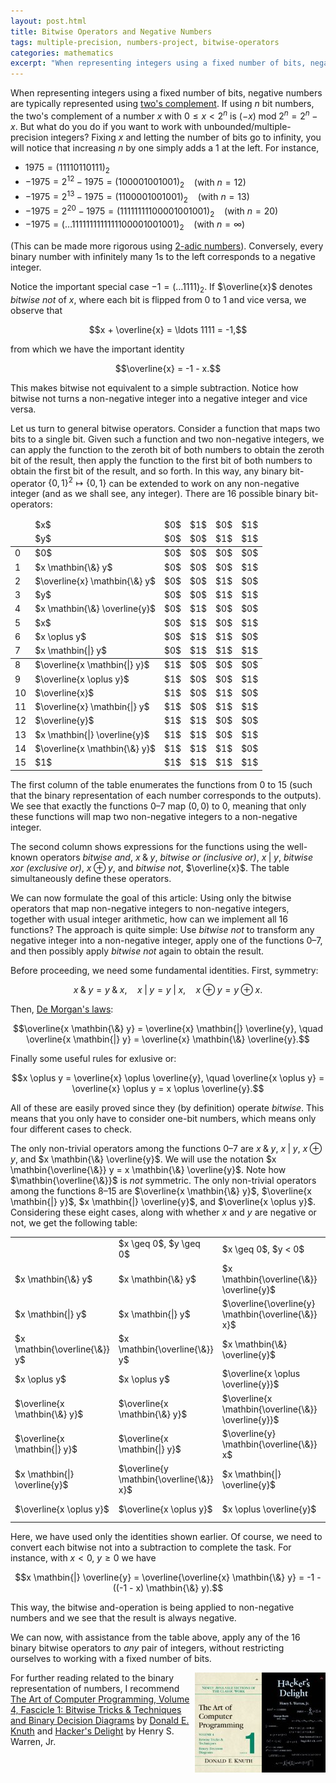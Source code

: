 ```yaml
---
layout: post.html
title: Bitwise Operators and Negative Numbers
tags: multiple-precision, numbers-project, bitwise-operators
categories: mathematics
excerpt: "When representing integers using a fixed number of bits, negative numbers are typically represented using two's complement. If using n bit numbers, the two's complement of a number x with 0 <= x < 2^n is (-x) mod 2^n = 2^n - x. But what do you do if you want to work with unbounded/multiple-precision integers? [...]"
---
```

When representing integers using a fixed number of bits, negative numbers are typically represented using [two's complement](http://en.wikipedia.org/wiki/Two's_complement). If using $n$ bit numbers, the two's complement of a number $x$ with $0 \leq x < 2^n$ is $(-x) \mathbin{\text{mod}} 2^n = 2^n - x$. But what do you do if you want to work with unbounded/multiple-precision integers? Fixing $x$ and letting the number of bits go to infinity, you will notice that increasing $n$ by one simply adds a 1 at the left. For instance,

*   $1975 = (11110110111)_2$
*   $-1975 = 2^{12} - 1975 = (100001001001)_2$ &nbsp;&nbsp; (with $n=12$)
*   $-1975 = 2^{13} - 1975 = (1100001001001)_2$ &nbsp;&nbsp; (with $n=13$)
*   $-1975 = 2^{20} - 1975 = (11111111100001001001)_2$ &nbsp;&nbsp; (with $n=20$)
*   $-1975 = (\ldots 1111111111111100001001001)_2$ &nbsp;&nbsp; (with $n=\infty$)

(This can be made more rigorous using [2-adic numbers](http://en.wikipedia.org/wiki/P-adic)). Conversely, every binary number with infinitely many 1s to the left corresponds to a negative integer.

Notice the important special case $-1 = (\ldots 1111)_2$. If $\overline{x}$ denotes *bitwise not* of $x$, where each bit is flipped from $0$ to $1$ and vice versa, we observe that

$$x + \overline{x} = \ldots 1111 = -1,$$

from which we have the important identity

$$\overline{x} = -1 - x.$$

This makes bitwise not equivalent to a simple subtraction. Notice how bitwise not turns a non-negative integer into a negative integer and vice versa.

Let us turn to general bitwise operators. Consider a function that maps two bits to a single bit. Given such a function and two non-negative integers, we can apply the function to the zeroth bit of both numbers to obtain the zeroth bit of the result, then apply the function to the first bit of both numbers to obtain the first bit of the result, and so forth. In this way, any binary bit-operator $\{0,1\}^2 \mapsto \{0,1\}$ can be extended to work on any non-negative integer (and as we shall see, any integer). There are 16 possible binary bit-operators:

<table>
<colgroup span="1"></colgroup>
<colgroup span="1"></colgroup>
<colgroup span="4"></colgroup>
<thead>
<tr>
<td></td>
<td>$x$</td>
<td>$0$</td>
<td>$1$</td>
<td>$0$</td>
<td>$1$</td>
</tr>
<tr>
<td></td>
<td>$y$</td>
<td>$0$</td>
<td>$0$</td>
<td>$1$</td>
<td>$1$</td>
</tr>
</thead>
<tbody>
<tr>
<td>0</td>
<td>$0$</td>
<td>$0$</td>
<td>$0$</td>
<td>$0$</td>
<td>$0$</td>
</tr>
<tr>
<td>1</td>
<td>$x \mathbin{\&} y$</td>
<td>$0$</td>
<td>$0$</td>
<td>$0$</td>
<td>$1$</td>
</tr>
<tr>
<td>2</td>
<td>$\overline{x} \mathbin{\&} y$</td>
<td>$0$</td>
<td>$0$</td>
<td>$1$</td>
<td>$0$</td>
</tr>
<tr>
<td>3</td>
<td>$y$</td>
<td>$0$</td>
<td>$0$</td>
<td>$1$</td>
<td>$1$</td>
</tr>
<tr>
<td>4</td>
<td>$x \mathbin{\&} \overline{y}$</td>
<td>$0$</td>
<td>$1$</td>
<td>$0$</td>
<td>$0$</td>
</tr>
<tr>
<td>5</td>
<td>$x$</td>
<td>$0$</td>
<td>$1$</td>
<td>$0$</td>
<td>$1$</td>
</tr>
<tr>
<td>6</td>
<td>$x \oplus y$</td>
<td>$0$</td>
<td>$1$</td>
<td>$1$</td>
<td>$0$</td>
</tr>
<tr>
<td>7</td>
<td>$x \mathbin{|} y$</td>
<td>$0$</td>
<td>$1$</td>
<td>$1$</td>
<td>$1$</td>
</tr>
</tbody>
<tbody>
<tr>
<td>8</td>
<td>$\overline{x \mathbin{|} y}$</td>
<td>$1$</td>
<td>$0$</td>
<td>$0$</td>
<td>$0$</td>
</tr>
<tr>
<td>9</td>
<td>$\overline{x \oplus y}$</td>
<td>$1$</td>
<td>$0$</td>
<td>$0$</td>
<td>$1$</td>
</tr>
<tr>
<td>10</td>
<td>$\overline{x}$</td>
<td>$1$</td>
<td>$0$</td>
<td>$1$</td>
<td>$0$</td>
</tr>
<tr>
<td>11</td>
<td>$\overline{x} \mathbin{|} y$</td>
<td>$1$</td>
<td>$0$</td>
<td>$1$</td>
<td>$1$</td>
</tr>
<tr>
<td>12</td>
<td>$\overline{y}$</td>
<td>$1$</td>
<td>$1$</td>
<td>$0$</td>
<td>$0$</td>
</tr>
<tr>
<td>13</td>
<td>$x \mathbin{|} \overline{y}$</td>
<td>$1$</td>
<td>$1$</td>
<td>$0$</td>
<td>$1$</td>
</tr>
<tr>
<td>14</td>
<td>$\overline{x \mathbin{\&} y}$</td>
<td>$1$</td>
<td>$1$</td>
<td>$1$</td>
<td>$0$</td>
</tr>
<tr>
<td>15</td>
<td>$1$</td>
<td>$1$</td>
<td>$1$</td>
<td>$1$</td>
<td>$1$</td>
</tr>
</tbody>
</table>

The first column of the table enumerates the functions from 0 to 15 (such that the binary representation of each number corresponds to the outputs). We see that exactly the functions 0&ndash;7 map $(0,0)$ to $0$, meaning that only these functions will map two non-negative integers to a non-negative integer.

The second column shows expressions for the functions using the well-known operators *bitwise and*, $x \mathbin{\&} y$, *bitwise or (inclusive or)*, $x \mathbin{|} y$, *bitwise xor (exclusive or)*, $x \oplus y$, and *bitwise not*, $\overline{x}$. The table simultaneously define these operators.

We can now formulate the goal of this article: Using only the bitwise operators that map non-negative integers to non-negative integers, together with usual integer arithmetic, how can we implement all 16 functions? The approach is quite simple: Use *bitwise not* to transform any negative integer into a non-negative integer, apply one of the functions 0&ndash;7, and then possibly apply *bitwise not* again to obtain the result.

Before proceeding, we need some fundamental identities. First, symmetry:

$$x \mathbin{\&} y = y \mathbin{\&} x, \quad x \mathbin{|} y = y \mathbin{|} x, \quad x \oplus y = y \oplus x.$$

Then, [De Morgan's laws](http://en.wikipedia.org/wiki/De_Morgan's_laws):

$$\overline{x \mathbin{\&} y} = \overline{x} \mathbin{|} \overline{y}, \quad \overline{x \mathbin{|} y} = \overline{x} \mathbin{\&} \overline{y}.$$

Finally some useful rules for exlusive or:

$$x \oplus y = \overline{x} \oplus \overline{y}, \quad \overline{x \oplus y} = \overline{x} \oplus y = x \oplus \overline{y}.$$

All of these are easily proved since they (by definition) operate *bitwise*. This means that you only have to consider one-bit numbers, which means only four different cases to check.

The only non-trivial operators among the functions 0&ndash;7 are $x \mathbin{\&} y$, $x \mathbin{|} y$, $x \oplus y$, and $x \mathbin{\&} \overline{y}$. We will use the notation $x \mathbin{\overline{\&}} y = x \mathbin{\&} \overline{y}$. Note how $\mathbin{\overline{\&}}$ is *not* symmetric. The only non-trivial operators among the functions 8&ndash;15 are $\overline{x \mathbin{\&} y}$, $\overline{x \mathbin{|} y}$, $x \mathbin{|} \overline{y}$, and $\overline{x \oplus y}$. Considering these eight cases, along with whether $x$ and $y$ are negative or not, we get the following table:

<table>
<tr>
<td></td>
<td>$x \geq 0$, $y \geq 0$</td>
<td>$x \geq 0$, $y < 0$</td>
<td>$x < 0$, $y \geq 0$</td>
<td>$x < 0$, $y < 0$</td>
</tr>
<tr>
<td>$x \mathbin{\&} y$</td>
<td>$x \mathbin{\&} y$</td>
<td>$x \mathbin{\overline{\&}} \overline{y}$</td>
<td>$y \mathbin{\overline{\&}} \overline{x}$</td>
<td>$\overline{\overline{x} \mathbin{|} \overline{y}}$</td>
</tr>
<tr>
<td>$x \mathbin{|} y$</td>
<td>$x \mathbin{|} y$</td>
<td>$\overline{\overline{y} \mathbin{\overline{\&}} x}$</td>
<td>$\overline{\overline{x} \mathbin{\overline{\&}} y}$</td>
<td>$\overline{\overline{x} \mathbin{\&} \overline{y}}$</td>
</tr>
<tr>
<td>$x \mathbin{\overline{\&}} y$</td>
<td>$x \mathbin{\overline{\&}} y$</td>
<td>$x \mathbin{\&} \overline{y}$</td>
<td>$\overline{\overline{x} \mathbin{|} y}$</td>
<td>$\overline{y} \mathbin{\overline{\&}} \overline{x}$</td>
</tr>
<tr>
<td>$x \oplus y$</td>
<td>$x \oplus y$</td>
<td>$\overline{x \oplus \overline{y}}$</td>
<td>$\overline{\overline{x} \oplus y}$</td>
<td>$\overline{x} \oplus \overline{y}$</td>
</tr>
<tr>
<td>$\overline{x \mathbin{\&} y}$</td>
<td>$\overline{x \mathbin{\&} y}$</td>
<td>$\overline{x \mathbin{\overline{\&}} \overline{y}}$</td>
<td>$\overline{y \mathbin{\overline{\&}} \overline{x}}$</td>
<td>$\overline{x} \mathbin{|} \overline{y}$</td>
</tr>
<tr>
<td>$\overline{x \mathbin{|} y}$</td>
<td>$\overline{x \mathbin{|} y}$</td>
<td>$\overline{y} \mathbin{\overline{\&}} x$</td>
<td>$\overline{x} \mathbin{\overline{\&}} y$</td>
<td>$\overline{x} \mathbin{\&} \overline{y}$</td>
</tr>
<tr>
<td>$x \mathbin{|} \overline{y}$</td>
<td>$\overline{y \mathbin{\overline{\&}} x}$</td>
<td>$x \mathbin{|} \overline{y}$</td>
<td>$\overline{\overline{x} \mathbin{\&} y}$</td>
<td>$\overline{\overline{x} \mathbin{\overline{\&}} \overline{y}}$</td>
</tr>
<tr>
<td>$\overline{x \oplus y}$</td>
<td>$\overline{x \oplus y}$</td>
<td>$x \oplus \overline{y}$</td>
<td>$\overline{x} \oplus y$</td>
<td>$\overline{\overline{x} \oplus \overline{y}}$</td>
</tr>
</table>

Here, we have used only the identities shown earlier. Of course, we need to convert each bitwise not into a subtraction to complete the task. For instance, with $x < 0$, $y \geq 0$ we have

$$x \mathbin{|} \overline{y} = \overline{\overline{x} \mathbin{\&} y} = -1 - ((-1 - x) \mathbin{\&} y).$$

This way, the bitwise and-operation is being applied to non-negative numbers and we see that the result is always negative.

We can now, with assistance from the table above, apply any of the 16 binary bitwise operators to *any* pair of integers, without restricting ourselves to working with a fixed number of bits.

<div style="float:right"><a href="http://www.amazon.com/gp/product/0201914654?ie=UTF8&tag=sputsoft-20&linkCode=as2&camp=1789&creative=390957&creativeASIN=0201914654"><img src="/media/books/hackers-delight.jpg" alt=""></a></div>
<div style="float:right"><a href="http://www.amazon.com/gp/product/0321580508?ie=UTF8&tag=sputsoft-20&linkCode=as2&camp=1789&creative=390957&creativeASIN=0321580508"><img src="/media/books/taocp4f1.jpg" alt=""></a></div>

For further reading related to the binary representation of numbers, I recommend [The Art of Computer Programming, Volume 4, Fascicle 1: Bitwise Tricks &amp; Techniques and Binary Decision Diagrams](http://www.amazon.com/gp/product/0321580508?ie=UTF8&tag=sputsoft-20&linkCode=as2&camp=1789&creative=390957&creativeASIN=0321580508) by [Donald E. Knuth](http://www-cs-faculty.stanford.edu/~knuth/) and [Hacker's Delight](http://www.amazon.com/gp/product/0201914654?ie=UTF8&tag=sputsoft-20&linkCode=as2&camp=1789&creative=390957&creativeASIN=0201914654) by Henry S. Warren, Jr.
